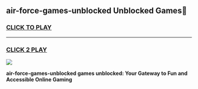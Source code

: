 
## air-force-games-unblocked Unblocked Games👋
<h3>
<a href="https://news.freeplayer.one?title=air-force-games-unblocked&ref=16F">CLICK TO PLAY</a></h3>
<hr>

<h3>
<a href="https://news.freeplayer.one?title=air-force-games-unblocked&ref=16F">CLICK 2 PLAY</a>
  
</h3>

<a href="https://news.freeplayer.one?title=air-force-games-unblocked&ref=16F/"><img src="https://clearcache.store/games.png"></a>


**air-force-games-unblocked games unblocked: Your Gateway to Fun and Accessible Online Gaming**
